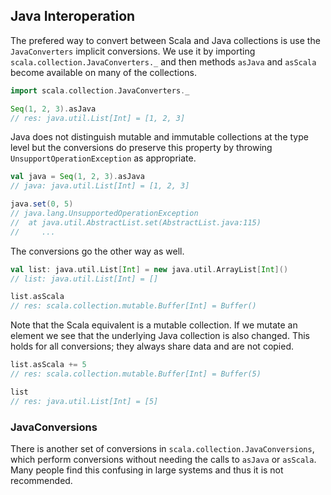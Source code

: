 ## Java Interoperation

The prefered way to convert between Scala and Java collections is use the `JavaConverters` implicit conversions. We use it by importing `scala.collection.JavaConverters._` and then methods `asJava` and `asScala` become available on many of the collections.

```scala
import scala.collection.JavaConverters._

Seq(1, 2, 3).asJava
// res: java.util.List[Int] = [1, 2, 3]
```

Java does not distinguish mutable and immutable collections at the type level but the conversions do preserve this property by throwing `UnsupportOperationException` as appropriate.

```scala
val java = Seq(1, 2, 3).asJava
// java: java.util.List[Int] = [1, 2, 3]

java.set(0, 5)
// java.lang.UnsupportedOperationException
// 	at java.util.AbstractList.set(AbstractList.java:115)
//     ...
```

The conversions go the other way as well.

```scala
val list: java.util.List[Int] = new java.util.ArrayList[Int]()
// list: java.util.List[Int] = []

list.asScala
// res: scala.collection.mutable.Buffer[Int] = Buffer()
```

Note that the Scala equivalent is a mutable collection. If we mutate an element we see that the underlying Java collection is also changed. This holds for all conversions; they always share data and are not copied.

```scala
list.asScala += 5
// res: scala.collection.mutable.Buffer[Int] = Buffer(5)

list
// res: java.util.List[Int] = [5]
```

### JavaConversions

There is another set of conversions in `scala.collection.JavaConversions`, which perform conversions without needing the calls to `asJava` or `asScala`. Many people find this confusing in large systems and thus it is not recommended.
